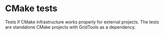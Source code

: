 # CMake tests

Tests if CMake infrastructure works properly for external projects.
The tests are standalone CMake projects with GridTools as a dependency.
